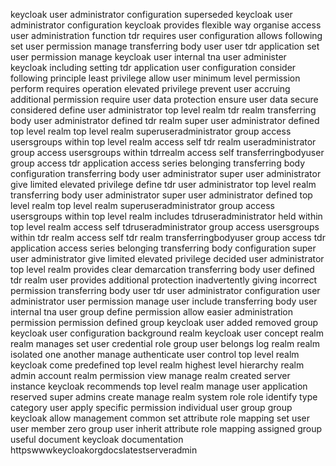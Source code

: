 keycloak user administrator configuration superseded keycloak user administrator configuration keycloak provides flexible way organise access user administration function tdr requires user configuration allows following set user permission manage transferring body user user tdr application set user permission manage keycloak user internal tna user administer keycloak including setting tdr application user configuration consider following principle least privilege allow user minimum level permission perform requires operation elevated privilege prevent user accruing additional permission require user data protection ensure user data secure considered define user administrator top level realm tdr realm transferring body user administrator defined tdr realm super user administrator defined top level realm top level realm superuseradministrator group access usersgroups within top level realm access self tdr realm useradministrator group access usersgroups within tdrrealm access self transferringbodyuser group access tdr application access series belonging transferring body configuration transferring body user administrator super user administrator give limited elevated privilege define tdr user administrator top level realm transferring body user administrator super user administrator defined top level realm top level realm superuseradministrator group access usersgroups within top level realm includes tdruseradministrator held within top level realm access self tdruseradministrator group access usersgroups within tdr realm access self tdr realm transferringbodyuser group access tdr application access series belonging transferring body configuration super user administrator give limited elevated privilege decided user administrator top level realm provides clear demarcation transferring body user defined tdr realm user provides additional protection inadvertently giving incorrect permission transferring body user tdr user administrator configuration user administrator user permission manage user include transferring body user internal tna user group define permission allow easier administration permission permission defined group keycloak user added removed group keycloak user configuration background realm keycloak user concept realm realm manages set user credential role group user belongs log realm realm isolated one another manage authenticate user control top level realm keycloak come predefined top level realm highest level hierarchy realm admin account realm permission view manage realm created server instance keycloak recommends top level realm manage user application reserved super admins create manage realm system role role identify type category user apply specific permission individual user group group keycloak allow management common set attribute role mapping set user user member zero group user inherit attribute role mapping assigned group useful document keycloak documentation httpswwwkeycloakorgdocslatestserveradmin